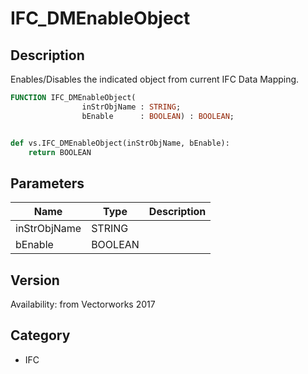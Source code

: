 # IFC_DMEnableObject

## Description
Enables/Disables the indicated object from current IFC Data Mapping.

```pascal
FUNCTION IFC_DMEnableObject(
				inStrObjName : STRING;
				bEnable      : BOOLEAN) : BOOLEAN;
```

```python

def vs.IFC_DMEnableObject(inStrObjName, bEnable):
    return BOOLEAN
```

## Parameters
|Name|Type|Description|
|---|---|---|
|inStrObjName|STRING||
|bEnable|BOOLEAN||

## Version
Availability: from Vectorworks 2017
## Category
* IFC

